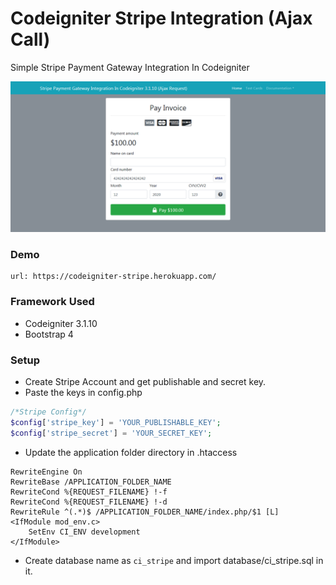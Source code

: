 # Codeigniter Stripe Integration (Ajax Call)
Simple Stripe Payment Gateway Integration In Codeigniter

![Payment Page](/screenshot/payment_page.png?raw=true)


### Demo
```
url: https://codeigniter-stripe.herokuapp.com/
```

### Framework Used
- Codeigniter 3.1.10
- Bootstrap 4

### Setup

- Create Stripe Account and get publishable and secret key.
- Paste the keys in config.php
```php
/*Stripe Config*/
$config['stripe_key'] = 'YOUR_PUBLISHABLE_KEY';
$config['stripe_secret'] = 'YOUR_SECRET_KEY';
```
- Update the application folder directory in .htaccess

```
RewriteEngine On
RewriteBase /APPLICATION_FOLDER_NAME
RewriteCond %{REQUEST_FILENAME} !-f
RewriteCond %{REQUEST_FILENAME} !-d
RewriteRule ^(.*)$ /APPLICATION_FOLDER_NAME/index.php/$1 [L]
<IfModule mod_env.c>
    SetEnv CI_ENV development
</IfModule>
```
- Create database name as `ci_stripe` and import database/ci_stripe.sql in it. 
